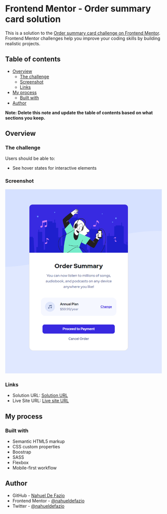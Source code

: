 # Frontend Mentor - Order summary card solution

This is a solution to the [Order summary card challenge on Frontend Mentor](https://www.frontendmentor.io/challenges/order-summary-component-QlPmajDUj). Frontend Mentor challenges help you improve your coding skills by building realistic projects. 

## Table of contents

- [Overview](#overview)
  - [The challenge](#the-challenge)
  - [Screenshot](#screenshot)
  - [Links](#links)
- [My process](#my-process)
  - [Built with](#built-with)
- [Author](#author)


**Note: Delete this note and update the table of contents based on what sections you keep.**

## Overview

### The challenge

Users should be able to:

- See hover states for interactive elements

### Screenshot

![](./images/proyect.png)


### Links

- Solution URL: [Solution URL](https://www.frontendmentor.io/solutions/responsivesiteusingcssandbootstrap-KowMWiTfT)
- Live Site URL: [Live site URL](https://nahueldefazio.github.io/Responsive-site-using-CSS-and-Bootstrap/)

## My process

### Built with

- Semantic HTML5 markup
- CSS custom properties
- Boostrap
- SASS
- Flexbox
- Mobile-first workflow


## Author

- GitHub - [Nahuel De Fazio](https://github.com/nahueldefazio)
- Frontend Mentor - [@nahueldefazio](https://www.frontendmentor.io/profile/nahueldefazio)
- Twitter - [@nahueldefazio](https://twitter.com/nahueldefazio)


